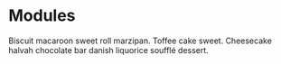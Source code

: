 # Modules

Biscuit macaroon sweet roll marzipan. Toffee cake sweet. Cheesecake halvah chocolate bar danish liquorice soufflé dessert.
